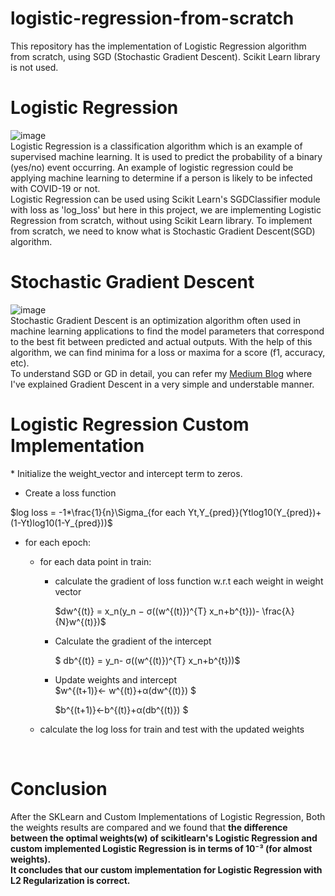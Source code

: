 # logistic-regression-from-scratch
This repository has the implementation of Logistic Regression algorithm from scratch, using SGD (Stochastic Gradient Descent). Scikit Learn library is not used.
<h1>Logistic Regression</h1>

![image](https://user-images.githubusercontent.com/86348193/218715508-1938f92e-afa4-4c30-82a4-77692aa9f939.png) <br>
Logistic Regression is a classification algorithm which is an example of supervised machine learning. It is used to predict the probability of a binary (yes/no) event occurring. An example of logistic regression could be applying machine learning to determine if a person is likely to be infected with COVID-19 or not.<br>
Logistic Regression can be used using Scikit Learn's SGDClassifier module with loss as 'log_loss' but here in this project, we are implementing Logistic Regression from scratch, without using Scikit Learn library. To implement from scratch, we need to know what is Stochastic Gradient Descent(SGD) algorithm.<br>
<h1>Stochastic Gradient Descent</h1>

![image](https://user-images.githubusercontent.com/86348193/218715763-963e3997-2bbc-4c35-92ef-b05e3a850cd0.png) <br>
Stochastic Gradient Descent is an optimization algorithm often used in machine learning applications to find the model parameters that correspond to the best fit between predicted and actual outputs. With the help of this algorithm, we can find minima for a loss or maxima for a score (f1, accuracy, etc).<br>
To understand SGD or GD in detail, you can refer my <a href="https://medium.com/@rohan-dawkhar/the-power-of-gradient-descent-in-machine-learning-169f59ca391e" target="_blank">Medium Blog</a> where I've explained Gradient Descent in a very simple and understable manner.<br>
<h1>Logistic Regression Custom Implementation</h1>
* Initialize the weight_vector and intercept term to zeros.

* Create a loss function

 $log loss = -1*\frac{1}{n}\Sigma_{for each Yt,Y_{pred}}(Ytlog10(Y_{pred})+(1-Yt)log10(1-Y_{pred}))$
- for each epoch:

    - for each data point in train:

        - calculate the gradient of loss function w.r.t each weight in weight vector

            $dw^{(t)} = x_n(y_n − σ((w^{(t)})^{T} x_n+b^{t}))- \frac{λ}{N}w^{(t)})$ <br>

        - Calculate the gradient of the intercept

           $ db^{(t)} = y_n- σ((w^{(t)})^{T} x_n+b^{t}))$

        - Update weights and intercept<br>
            $w^{(t+1)}← w^{(t)}+α(dw^{(t)}) $<br>

            $b^{(t+1)}←b^{(t)}+α(db^{(t)}) $
    - calculate the log loss for train and test with the updated weights
<br>
<h1>Conclusion</h1>
After the SKLearn and Custom Implementations of Logistic Regression, Both the weights results are compared and we found that <b>the difference between the optimal weights(w) of scikitlearn's Logistic Regression and custom implemented Logistic Regression is in terms of 10⁻³ (for almost weights).<br>
It concludes that our custom implementation for Logistic Regression with L2 Regularization is correct.</b>
